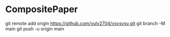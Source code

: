 # CompositePaper


git remote add origin https://github.com/vulv2704/vsvsvsv.git
git branch -M main
git push -u origin main